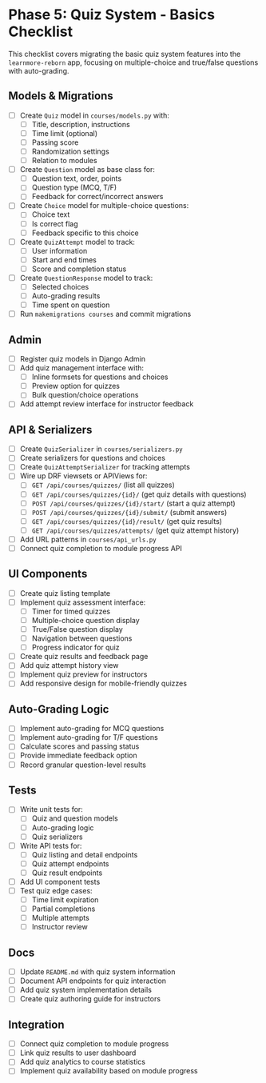 # Phase 5: Quiz System - Basics Checklist

This checklist covers migrating the basic quiz system features into the `learnmore-reborn` app, focusing on multiple-choice and true/false questions with auto-grading.

## Models & Migrations

- [ ] Create `Quiz` model in `courses/models.py` with:
  - [ ] Title, description, instructions
  - [ ] Time limit (optional)
  - [ ] Passing score
  - [ ] Randomization settings
  - [ ] Relation to modules
- [ ] Create `Question` model as base class for:
  - [ ] Question text, order, points
  - [ ] Question type (MCQ, T/F)
  - [ ] Feedback for correct/incorrect answers
- [ ] Create `Choice` model for multiple-choice questions:
  - [ ] Choice text
  - [ ] Is correct flag
  - [ ] Feedback specific to this choice
- [ ] Create `QuizAttempt` model to track:
  - [ ] User information
  - [ ] Start and end times
  - [ ] Score and completion status
- [ ] Create `QuestionResponse` model to track:
  - [ ] Selected choices
  - [ ] Auto-grading results
  - [ ] Time spent on question
- [ ] Run `makemigrations courses` and commit migrations

## Admin

- [ ] Register quiz models in Django Admin
- [ ] Add quiz management interface with:
  - [ ] Inline formsets for questions and choices
  - [ ] Preview option for quizzes
  - [ ] Bulk question/choice operations
- [ ] Add attempt review interface for instructor feedback

## API & Serializers

- [ ] Create `QuizSerializer` in `courses/serializers.py`
- [ ] Create serializers for questions and choices
- [ ] Create `QuizAttemptSerializer` for tracking attempts
- [ ] Wire up DRF viewsets or APIViews for:
  - [ ] `GET /api/courses/quizzes/` (list all quizzes)
  - [ ] `GET /api/courses/quizzes/{id}/` (get quiz details with questions)
  - [ ] `POST /api/courses/quizzes/{id}/start/` (start a quiz attempt)
  - [ ] `POST /api/courses/quizzes/{id}/submit/` (submit answers)
  - [ ] `GET /api/courses/quizzes/{id}/result/` (get quiz results)
  - [ ] `GET /api/courses/quizzes/attempts/` (get quiz attempt history)
- [ ] Add URL patterns in `courses/api_urls.py`
- [ ] Connect quiz completion to module progress API

## UI Components

- [ ] Create quiz listing template
- [ ] Implement quiz assessment interface:
  - [ ] Timer for timed quizzes
  - [ ] Multiple-choice question display
  - [ ] True/False question display
  - [ ] Navigation between questions
  - [ ] Progress indicator for quiz
- [ ] Create quiz results and feedback page
- [ ] Add quiz attempt history view
- [ ] Implement quiz preview for instructors
- [ ] Add responsive design for mobile-friendly quizzes

## Auto-Grading Logic

- [ ] Implement auto-grading for MCQ questions
- [ ] Implement auto-grading for T/F questions
- [ ] Calculate scores and passing status
- [ ] Provide immediate feedback option
- [ ] Record granular question-level results

## Tests

- [ ] Write unit tests for:
  - [ ] Quiz and question models
  - [ ] Auto-grading logic
  - [ ] Quiz serializers
- [ ] Write API tests for:
  - [ ] Quiz listing and detail endpoints
  - [ ] Quiz attempt endpoints
  - [ ] Quiz result endpoints
- [ ] Add UI component tests
- [ ] Test quiz edge cases:
  - [ ] Time limit expiration
  - [ ] Partial completions
  - [ ] Multiple attempts
  - [ ] Instructor review

## Docs

- [ ] Update `README.md` with quiz system information
- [ ] Document API endpoints for quiz interaction
- [ ] Add quiz system implementation details
- [ ] Create quiz authoring guide for instructors

## Integration

- [ ] Connect quiz completion to module progress
- [ ] Link quiz results to user dashboard
- [ ] Add quiz analytics to course statistics
- [ ] Implement quiz availability based on module progress
